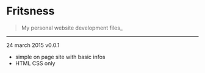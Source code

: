 # **Fritsness**
> My personal website development files_

----------

24 march 2015 v0.0.1

 - simple on page site with basic infos
 - HTML CSS only

